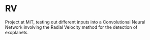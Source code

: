 # RV
Project at MIT, testing out different inputs into a Convolutional Neural Network involving the Radial Velocity method for the detection of exoplanets.
